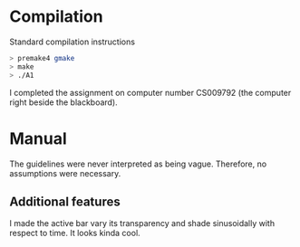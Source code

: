 # Compilation
Standard compilation instructions

```BASH
> premake4 gmake
> make
> ./A1
```

I completed the assignment on computer number CS009792 (the computer right beside the blackboard). 

# Manual
The guidelines were never interpreted as being vague. Therefore, no assumptions were necessary.

## Additional features
I made the active bar vary its transparency and shade sinusoidally with respect to time. It looks kinda cool.
